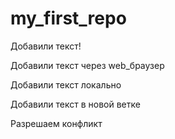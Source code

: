 ﻿# my_first_repo

Добавили текст!

Добавили текст через web_браузер

Добавили текст локально

Добавили текст в новой ветке

Разрешаем конфликт
